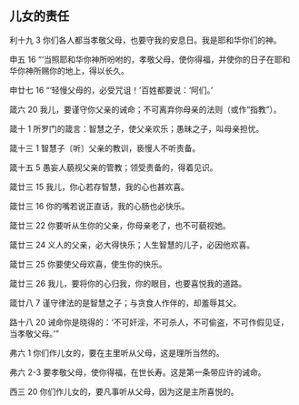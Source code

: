 ## 儿女的责任

利十九 3 你们各人都当孝敬父母，也要守我的安息日。我是耶和华你们的神。

申五 16 “‘当照耶和华你神所吩咐的，孝敬父母，使你得福，并使你的日子在耶和华你神所赐你的地上，得以长久。

申廿七 16 “‘轻慢父母的，必受咒诅！’百姓都要说：‘阿们。’

箴六 20 我儿，要谨守你父亲的诫命；不可离弃你母亲的法则（或作“指教”）。

箴十 1 所罗门的箴言：智慧之子，使父亲欢乐；愚昧之子，叫母亲担忧。

箴十三 1 智慧子〔听〕父亲的教训，亵慢人不听责备。

箴十五 5 愚妄人藐视父亲的管教；领受责备的，得着见识。

箴廿三 15 我儿，你心若存智慧，我的心也甚欢喜。

箴廿三 16 你的嘴若说正直话，我的心肠也必快乐。

箴廿三 22 你要听从生你的父亲，你母亲老了，也不可藐视她。

箴廿三 24 义人的父亲，必大得快乐；人生智慧的儿子，必因他欢喜。

箴廿三 25 你要使父母欢喜，使生你的快乐。

箴廿三 26 我儿，要将你的心归我，你的眼目，也要喜悦我的道路。

箴廿八 7 谨守律法的是智慧之子；与贪食人作伴的，却羞辱其父。

路十八 20 诫命你是晓得的：‘不可奸淫，不可杀人，不可偷盗，不可作假见证，当孝敬父母。’”

弗六 1 你们作儿女的，要在主里听从父母，这是理所当然的。

弗六 2-3 要孝敬父母，使你得福，在世长寿。这是第一条带应许的诫命。

西三 20 你们作儿女的，要凡事听从父母，因为这是主所喜悦的。



